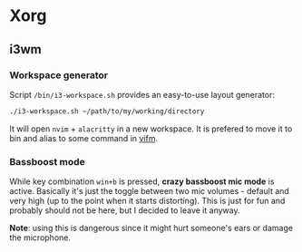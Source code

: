 # Xorg

## i3wm

### Workspace generator
Script `/bin/i3-workspace.sh` provides an easy-to-use layout generator:
```bash
./i3-workspace.sh ~/path/to/my/working/directory
```
It will open `nvim` + `alacritty` in a new workspace. It is prefered to move it to bin and alias to some command in [vifm](vim.md).

### Bassboost mode
While key combination `win+b` is pressed, **crazy bassboost mic mode** is active. Basically it's just the toggle between two mic volumes - default and very high (up to the point when it starts distorting).
This is just for fun and probably should not be here, but I decided to leave it anyway.

**Note**: using this is dangerous since it might hurt someone's ears or damage the microphone.


